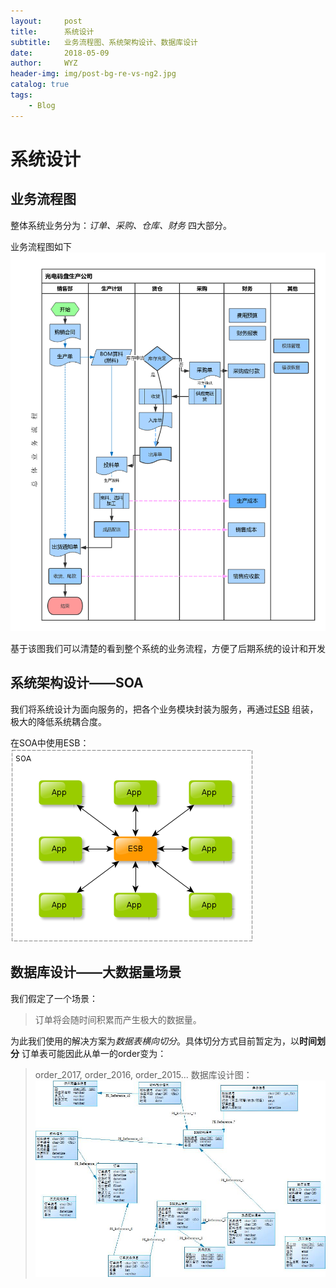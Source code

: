 ```yaml
---
layout:     post
title:      系统设计
subtitle:   业务流程图、系统架构设计、数据库设计
date:       2018-05-09
author:     WYZ
header-img: img/post-bg-re-vs-ng2.jpg
catalog: true
tags:
    - Blog
---
```


# 系统设计

## 业务流程图
整体系统业务分为：*订单、采购、仓库、财务* 四大部分。

业务流程图如下
![业务流程图](https://raw.githubusercontent.com/NKcqx/NKcqx.github.io/master/img/%E4%B8%9A%E5%8A%A1%E6%B5%81%E7%A8%8B%E5%9B%BE.png "业务流程图（泳道图）")

基于该图我们可以清楚的看到整个系统的业务流程，方便了后期系统的设计和开发

## 系统架构设计——SOA
我们将系统设计为面向服务的，把各个业务模块封装为服务，再通过[ESB](https://en.wikipedia.org/wiki/Enterprise_service_bus)
组装，极大的降低系统耦合度。

在SOA中使用ESB：
![ESB](https://raw.githubusercontent.com/NKcqx/NKcqx.github.io/master/img/ESB.png "在SOA中使用ESB")

## 数据库设计——大数据量场景
我们假定了一个场景：
> 订单将会随时间积累而产生极大的数据量。

为此我们使用的解决方案为*数据表横向切分*。具体切分方式目前暂定为，以**时间划分** 订单表可能因此从单一的order变为：
> order_2017, order_2016, order_2015...
数据库设计图：
![ER图](https://raw.githubusercontent.com/NKcqx/NKcqx.github.io/master/img/DB.jpg "数据库设计图")
